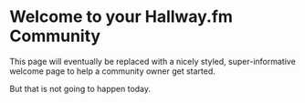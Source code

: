 # Welcome to your Hallway.fm Community

This page will eventually be replaced with a nicely styled, super-informative welcome page to help
a community owner get started.

But that is not going to happen today.
